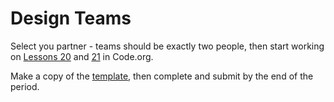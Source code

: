 ---
---

# Design Teams

Select you partner - teams should be exactly two people, then start working on [Lessons 20](https://studio.code.org/s/csd3-2018/stage/20/puzzle/1) and [21](https://studio.code.org/s/csd3-2018/stage/21/puzzle/1) in Code.org.

Make a copy of the [template][], then complete and submit by the end of the period.

[template]: <https://docs.google.com/document/d/1RWuc25Lza-OUibPPG9eVNIdi4royezlGcDUh0JQvnCY/edit?usp=sharing>
